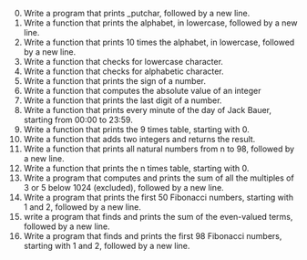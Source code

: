 0. Write a program that prints _putchar, followed by a new line.
1. Write a function that prints the alphabet, in lowercase, followed by a new line.
2. Write a function that prints 10 times the alphabet, in lowercase, followed by a new line.
3. Write a function that checks for lowercase character.
4. Write a function that checks for alphabetic character.
5. Write a function that prints the sign of a number.
6. Write a function that computes the absolute value of an integer
7. Write a function that prints the last digit of a number.
8. Write a function that prints every minute of the day of Jack Bauer, starting from 00:00 to 23:59.
9. Write a function that prints the 9 times table, starting with 0.
10. Write a function that adds two integers and returns the result.
11. Write a function that prints all natural numbers from n to 98, followed by a new line.
12. Write a function that prints the n times table, starting with 0.
13. Write a program that computes and prints the sum of all the multiples of 3 or 5 below 1024 (excluded), followed by a new line.
14. Write a program that prints the first 50 Fibonacci numbers, starting with 1 and 2, followed by a new line.
15. write a program that finds and prints the sum of the even-valued terms, followed by a new line.
16. Write a program that finds and prints the first 98 Fibonacci numbers, starting with 1 and 2, followed by a new line.
